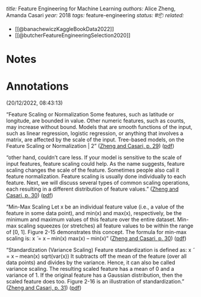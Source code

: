 *title:* Feature Engineering for Machine Learning
*authors:* Alice Zheng, Amanda Casari
*year:* 2018
*tags:* feature-engineering
*status:* #📦 
*related:*
- [[@banachewiczKaggleBookData2022]]
- [[@butcherFeatureEngineeringSelection2020]]

# Notes 

# Annotations  
(20/12/2022, 08:43:13)

“Feature Scaling or Normalization Some features, such as latitude or longitude, are bounded in value. Other numeric features, such as counts, may increase without bound. Models that are smooth functions of the input, such as linear regression, logistic regression, or anything that involves a matrix, are affected by the scale of the input. Tree-based models, on the Feature Scaling or Normalization | 2” ([Zheng and Casari, p. 29](zotero://select/library/items/C4NI3DEH)) ([pdf](zotero://open-pdf/library/items/TBEXXQDV?page=45&annotation=RY245LNZ))

“other hand, couldn’t care less. If your model is sensitive to the scale of input features, feature scaling could help. As the name suggests, feature scaling changes the scale of the feature. Sometimes people also call it feature normalization. Feature scaling is usually done individually to each feature. Next, we will discuss several types of common scaling operations, each resulting in a different distribution of feature values.” ([Zheng and Casari, p. 30](zotero://select/library/items/C4NI3DEH)) ([pdf](zotero://open-pdf/library/items/TBEXXQDV?page=46&annotation=EIEYLRWZ))

“Min-Max Scaling Let x be an individual feature value (i.e., a value of the feature in some data point), and min(x) and max(x), respectively, be the minimum and maximum values of this feature over the entire dataset. Min-max scaling squeezes (or stretches) all feature values to be within the range of [0, 1]. Figure 2-15 demonstrates this concept. The formula for min-max scaling is: x ̃ = x – min(x) max(x) – min(x)” ([Zheng and Casari, p. 30](zotero://select/library/items/C4NI3DEH)) ([pdf](zotero://open-pdf/library/items/TBEXXQDV?page=46&annotation=RD2BXIR7))

“Standardization (Variance Scaling) Feature standardization is defined as: x ̃ = x – mean(x) sqrt(var(x)) It subtracts off the mean of the feature (over all data points) and divides by the variance. Hence, it can also be called variance scaling. The resulting scaled feature has a mean of 0 and a variance of 1. If the original feature has a Gaussian distribution, then the scaled feature does too. Figure 2-16 is an illustration of standardization.” ([Zheng and Casari, p. 31](zotero://select/library/items/C4NI3DEH)) ([pdf](zotero://open-pdf/library/items/TBEXXQDV?page=47&annotation=X2U6WTSN))